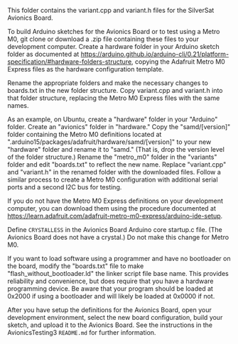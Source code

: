 This folder contains the variant.cpp and variant.h files for the SilverSat Avionics Board. 

To build Arduino sketches for the Avionics Board or to test using a Metro M0, git clone or download a .zip file containing these files to your development computer. 
Create a hardware folder in your Arduino sketch folder as documented 
at https://arduino.github.io/arduino-cli/0.21/platform-specification/#hardware-folders-structure, copying the Adafruit Metro M0 Express
files as the hardware configuration template.

Rename the appropriate folders and make the necessary changes to boards.txt in the new folder structure. Copy variant.cpp and variant.h
into that folder structure, replacing the Metro M0 Express files with the same names.

As an example, on Ubuntu, create a "hardware" folder in your "Arduino" folder. Create an "avionics" folder in "hardware."
Copy the "samd/[version]" folder containing the Metro M0 definitions located at ".arduino15/packages/adafruit/hardware/samd/[version]" to 
your new "hardware" folder and rename it to "samd." (That is, drop the version level of the folder structure.) Rename the "metro_m0" folder in the 
"variants" folder and edit "boards.txt" to reflect the new name. Replace "variant.cpp" and "variant.h" in the renamed folder with the
downloaded files. Follow a similar process to create a Metro M0 configuration with additional serial ports and a second I2C bus for testing. 

If you do not have the Metro M0 Express definitions on your development computer, you can download them using the procedure
documented at https://learn.adafruit.com/adafruit-metro-m0-express/arduino-ide-setup.

Define ```CRYSTALLESS``` in the Avionics Board Arduino core startup.c file. (The Avionics Board does not have a crystal.) Do not make this change for Metro M0.

If you want to load software using a programmer and have no bootloader on the board, modify the "boards.txt" file to make "flash_without_bootloader.ld"
the linker script file base name. This provides reliability and convenience, but does require that you have a hardware programming device. Be aware that your program 
should be loaded at 0x2000 if using a bootloader and will likely be loaded at 0x0000 if not.

After you have setup the definitions for the Avionics Board, open your development environment, select the new board configuration, 
build your sketch, and upload it to the Avionics Board. See the instructions in the AvionicsTesting3 ```README.md``` for further information.